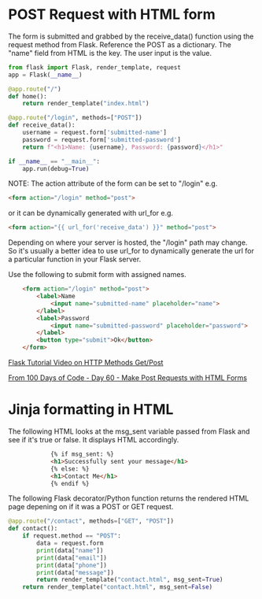 # POST Request with HTML form 

The form is submitted and grabbed by the receive_data() function using the request method from Flask. Reference the POST as a dictionary. The "name" field from HTML is the key. The user input is the value.
```python
from flask import Flask, render_template, request
app = Flask(__name__)

@app.route("/")
def home():
    return render_template("index.html")

@app.route("/login", methods=["POST"])
def receive_data():
    username = request.form['submitted-name']
    password = request.form['submitted-password']
    return f"<h1>Name: {username}, Password: {password}</h1>"

if __name__ == "__main__":
    app.run(debug=True)
```

NOTE: The action attribute of the form can be set to "/login" e.g.

```html
<form action="/login" method="post">
```
or it can be dynamically generated with url_for e.g.
```html
<form action="{‌{ url_for('receive_data') }}" method="post">
```
Depending on where your server is hosted, the "/login" path may change. So it's usually a better idea to use url_for to dynamically generate the url for a particular function in your Flask server.

Use the following to submit form with assigned names.
```html
    <form action="/login" method="post">
        <label>Name
            <input name="submitted-name" placeholder="name">
        </label>
        <label>Password
            <input name="submitted-password" placeholder="password">
        </label>
        <button type="submit">Ok</button>
    </form>
```

[Flask Tutorial Video on HTTP Methods Get/Post](https://www.youtube.com/watch?v=9MHYHgh4jYc&list=PLzMcBGfZo4-n4vJJybUVV3Un_NFS5EOgX&index=5)

[From 100 Days of Code - Day 60 - Make Post Requests with HTML Forms](https://www.udemy.com/course/100-days-of-code/learn/lecture/22389734#questions)

# Jinja formatting in HTML

The following HTML looks at the msg_sent variable passed from Flask and see if it's true or false. It displays HTML accordingly.

```html
            {% if msg_sent: %}
            <h1>Successfully sent your message</h1>
            {% else: %}
            <h1>Contact Me</h1>
            {% endif %}
```

The following Flask decorator/Python function returns the rendered HTML page depening on if it was a POST or GET request.

```python
@app.route("/contact", methods=["GET", "POST"])
def contact():
    if request.method == "POST":
        data = request.form
        print(data["name"])
        print(data["email"])
        print(data["phone"])
        print(data["message"])
        return render_template("contact.html", msg_sent=True)
    return render_template("contact.html", msg_sent=False)
```